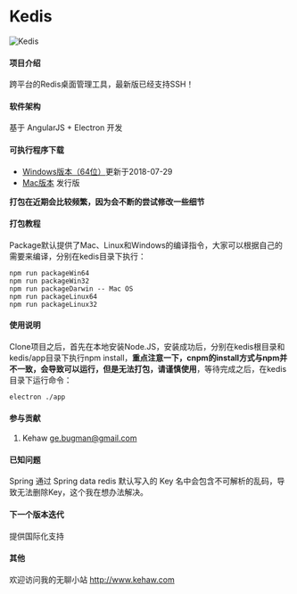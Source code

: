 # Kedis

![Kedis](https://images.gitee.com/uploads/images/2018/0801/162246_f70f2189_115307.png "Kedis")

#### 项目介绍
跨平台的Redis桌面管理工具，最新版已经支持SSH！

#### 软件架构
基于 AngularJS + Electron 开发

#### 可执行程序下载
- [Windows版本（64位）](https://pan.baidu.com/s/167L82TaRKsOtHAzjaSA6iQ)更新于2018-07-29
- [Mac版本](https://gitee.com/kehaw9818/Kedis/releases) 发行版

**打包在近期会比较频繁，因为会不断的尝试修改一些细节**

#### 打包教程

Package默认提供了Mac、Linux和Windows的编译指令，大家可以根据自己的需要来编译，分别在kedis目录下执行：  
```
npm run packageWin64
npm run packageWin32
npm run packageDarwin -- Mac OS
npm run packageLinux64
npm run packageLinux32
```

#### 使用说明

Clone项目之后，首先在本地安装Node.JS，安装成功后，分别在kedis根目录和kedis/app目录下执行npm install，**重点注意一下，cnpm的install方式与npm并不一致，会导致可以运行，但是无法打包，请谨慎使用**，等待完成之后，在kedis目录下运行命令：  
```
electron ./app
```

#### 参与贡献

1. Kehaw ge.bugman@gmail.com

#### 已知问题

Spring 通过 Spring data redis 默认写入的 Key 名中会包含不可解析的乱码，导致无法删除Key，这个我在想办法解决。

#### 下一个版本迭代

提供国际化支持

#### 其他

欢迎访问我的无聊小站 http://www.kehaw.com